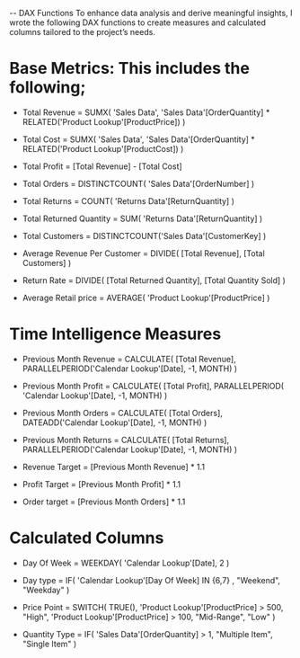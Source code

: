 -- DAX Functions
To enhance data analysis and derive meaningful insights, I wrote the following DAX functions to create measures and calculated columns tailored to the project’s needs.
# Base Metrics: This includes the following;
* Total Revenue =
   SUMX(
    'Sales Data',
    'Sales Data'[OrderQuantity] * RELATED('Product Lookup'[ProductPrice])
   )

 * Total Cost = 
SUMX(
    'Sales Data',
    'Sales Data'[OrderQuantity] * RELATED('Product Lookup'[ProductCost])
)

*  Total Profit =
[Total Revenue] - [Total Cost]


* Total Orders = 
DISTINCTCOUNT(
    'Sales Data'[OrderNumber]
)


* Total Returns = 
COUNT(
    'Returns Data'[ReturnQuantity]
)

* Total Returned Quantity = 
SUM(
    'Returns Data'[ReturnQuantity]
)

* Total Customers = 
DISTINCTCOUNT('Sales Data'[CustomerKey]
)

* Average Revenue Per Customer = 
DIVIDE(
    [Total Revenue],
    [Total Customers]
)

* Return Rate = 
DIVIDE( 
    [Total Returned Quantity], [Total Quantity Sold]
)

* Average Retail price = 
AVERAGE(
    'Product Lookup'[ProductPrice]
)

 # Time Intelligence Measures
* Previous Month Revenue = 
CALCULATE(
    [Total Revenue],
    PARALLELPERIOD('Calendar Lookup'[Date],
    -1,
    MONTH)
)

* Previous Month Profit = 
CALCULATE(
    [Total Profit],
    PARALLELPERIOD( 'Calendar Lookup'[Date],
    -1,
    MONTH)
)

* Previous Month Orders = 
CALCULATE(
    [Total Orders],
    DATEADD('Calendar Lookup'[Date],
    -1,
    MONTH)
)

* Previous Month Returns = 
CALCULATE(
    [Total Returns],
    PARALLELPERIOD('Calendar Lookup'[Date],
    -1,
    MONTH)
)

* Revenue Target = 
[Previous Month Revenue] * 1.1


* Profit Target = 
[Previous Month Profit] * 1.1


* Order target = 
[Previous Month Orders] * 1.1


# Calculated Columns
* Day Of Week = 
WEEKDAY(
    'Calendar Lookup'[Date],
    2
)

* Day type = 
IF(
    'Calendar Lookup'[Day Of Week] IN {6,7} ,
    "Weekend",
    "Weekday"
)

* Price Point = 
SWITCH(
    TRUE(),
    'Product Lookup'[ProductPrice] > 500, "High",
    'Product Lookup'[ProductPrice] > 100, "Mid-Range",
    "Low"
)

* Quantity Type = 
IF(
    'Sales Data'[OrderQuantity] > 1,
     "Multiple Item",
     "Single Item"
  )

